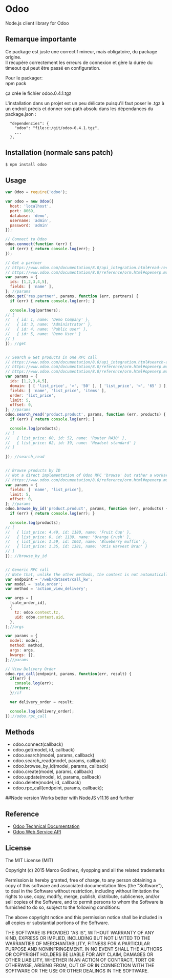 # Odoo

Node.js client library for Odoo

## Remarque importante
Ce package est juste une correctif mineur, mais obligatoire, du package origine.  
Il récupère correctement les erreurs de connexion et gère la durée du timeout qui peut être passé en configuration.

Pour le packager:  
npm pack  

ça crée le fichier odoo.0.4.1.tgz

L'installation dans un projet est un peu délicate puisqu'il faut poser le .tgz à un endroit précis et donner son path absolu dans les dépendances du package.json :

```
  "dependencies": {  
    "odoo": "file:c:/git/odoo-0.4.1.tgz",  
    ...
  },
```


## Installation (normale sans patch)

```bash
$ npm install odoo
```

## Usage

```js
var Odoo = require('odoo');

var odoo = new Odoo({
  host: 'localhost',
  port: 8069,
  database: 'demo',
  username: 'admin',
  password: 'admin'
});

// Connect to Odoo
odoo.connect(function (err) {
  if (err) { return console.log(err); }
});

// Get a partner
// https://www.odoo.com/documentation/8.0/api_integration.html#read-records
// https://www.odoo.com/documentation/8.0/reference/orm.html#openerp.models.Model.read
var params = {
  ids: [1,2,3,4,5],
  fields: [ 'name' ],
}; //params
odoo.get('res.partner', params, function (err, partners) {
  if (err) { return console.log(err); }

  console.log(partners);
// [
//   { id: 1, name: 'Demo Company' },
//   { id: 3, name: 'Administrator' },
//   { id: 4, name: 'Public user' },
//   { id: 5, name: 'Demo User' }
// ]
}); //get


// Search & Get products in one RPC call
// https://www.odoo.com/documentation/8.0/api_integration.html#search-and-read
// https://www.odoo.com/documentation/8.0/reference/orm.html#openerp.models.Model.search
// https://www.odoo.com/documentation/8.0/reference/orm.html#openerp.models.Model.read
var params = {
  ids: [1,2,3,4,5],
  domain: [ [ 'list_price', '>', '50' ], [ 'list_price', '<', '65' ] ],
  fields: [ 'name', 'list_price', 'items' ],
  order: 'list_price',
  limit: 5,
  offset: 0,  
}; //params
odoo.search_read('product.product', params, function (err, products) {
  if (err) { return console.log(err); }

  console.log(products);
// [
//   { list_price: 60, id: 52, name: 'Router R430' },
//   { list_price: 62, id: 39, name: 'Headset standard' }
// ]

}); //search_read


// Browse products by ID
// Not a direct implementation of Odoo RPC 'browse' but rather a workaround based on 'search_read'
// https://www.odoo.com/documentation/8.0/reference/orm.html#openerp.models.Model.browse
var params = {
  fields: [ 'name', 'list_price'],
  limit: 5,
  offset: 0,  
}; //params
odoo.browse_by_id('product.product', params, function (err, products) {
  if (err) { return console.log(err); }

  console.log(products);
// [
//   { list_price: 4.49, id: 1180, name: 'Fruit Cup' },
//   { list_price: 0, id: 1139, name: 'Orange Crush' },
//   { list_price: 1.59, id: 1062, name: 'Blueberry muffin' },
//   { list_price: 1.35, id: 1381, name: 'Otis Harvest Bran' }
// ]
}); //browse_by_id


// Generic RPC call
// Note that, unlike the other methods, the context is not automatically included
var endpoint = '/web/dataset/call_kw';
var model = 'sale.order';
var method = 'action_view_delivery';

var args = [
  [sale_order_id],
  {
    tz: odoo.context.tz,
    uid: odoo.context.uid,
  },
];//args

var params = {
  model: model,
  method: method,
  args: args,
  kwargs: {},
};//params

// View Delivery Order
odoo.rpc_call(endpoint, params, function(err, result) {
  if(err) {
    console.log(err);
    return;
  }//if

  var delivery_order = result;

  console.log(delivery_order);
});//odoo.rpc_call


```

## Methods

* odoo.connect(callback)
* odoo.get(model, id, callback)
* odoo.search(model, params, callback)
* odoo.search_read(model, params, callback)
* odoo.browse_by_id(model, params, callback)
* odoo.create(model, params, callback)
* odoo.update(model, id, params, callback)
* odoo.delete(model, id, callback)
* odoo.rpc_call(endpoint, params, callback);

##Node version
Works better with NodeJS v11.16 and further

## Reference

* [Odoo Technical Documentation](https://www.odoo.com/documentation/8.0)
* [Odoo Web Service API](https://www.odoo.com/documentation/8.0/api_integration.html)

## License

The MIT License (MIT)

Copyright (c) 2015 Marco Godínez, 4yopping and all the related trademarks

Permission is hereby granted, free of charge, to any person obtaining a copy
of this software and associated documentation files (the "Software"), to deal
in the Software without restriction, including without limitation the rights
to use, copy, modify, merge, publish, distribute, sublicense, and/or sell
copies of the Software, and to permit persons to whom the Software is
furnished to do so, subject to the following conditions:

The above copyright notice and this permission notice shall be included in
all copies or substantial portions of the Software.

THE SOFTWARE IS PROVIDED "AS IS", WITHOUT WARRANTY OF ANY KIND, EXPRESS OR
IMPLIED, INCLUDING BUT NOT LIMITED TO THE WARRANTIES OF MERCHANTABILITY,
FITNESS FOR A PARTICULAR PURPOSE AND NONINFRINGEMENT. IN NO EVENT SHALL THE
AUTHORS OR COPYRIGHT HOLDERS BE LIABLE FOR ANY CLAIM, DAMAGES OR OTHER
LIABILITY, WHETHER IN AN ACTION OF CONTRACT, TORT OR OTHERWISE, ARISING FROM,
OUT OF OR IN CONNECTION WITH THE SOFTWARE OR THE USE OR OTHER DEALINGS IN
THE SOFTWARE.
